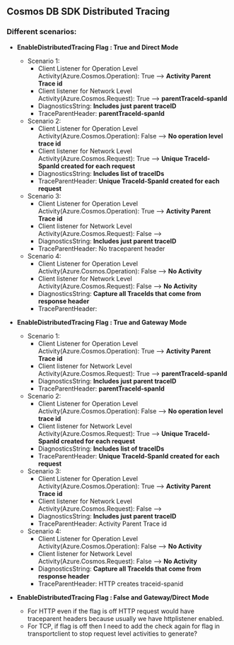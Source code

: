## **Cosmos DB SDK Distributed Tracing**

### **Different scenarios:**


- **EnableDistributedTracing Flag : True and Direct Mode**
    - Scenario 1:
        - Client Listener for Operation Level Activity(Azure.Cosmos.Operation): True --> **Activity Parent Trace id**
        - Client listener for Network Level Activity(Azure.Cosmos.Request): True --> **parentTraceId-spanId**
        - DiagnosticsString: **Includes just parent traceID**
        - TraceParentHeader: **parentTraceId-spanId**
    - Scenario 2:
        - Client Listener for Operation Level Activity(Azure.Cosmos.Operation): False --> **No operation level trace id**
        - Client listener for Network Level Activity(Azure.Cosmos.Request): True --> **Unique TraceId-SpanId created for each request**
        - DiagnosticsString: **Includes list of traceIDs**
        - TraceParentHeader: **Unique TraceId-SpanId created for each request**
    - Scenario 3:
        - Client Listener for Operation Level Activity(Azure.Cosmos.Operation): True --> **Activity Parent Trace id**
        - Client listener for Network Level Activity(Azure.Cosmos.Request): False --> 
        - DiagnosticsString: **Includes just parent traceID**
        - TraceParentHeader: No traceparent header
    - Scenario 4:
        - Client Listener for Operation Level Activity(Azure.Cosmos.Operation): False --> **No Activity**
        - Client listener for Network Level Activity(Azure.Cosmos.Request): False --> **No Activity**
        - DiagnosticsString: **Capture all TraceIds that come from response header**
        - TraceParentHeader: 

- **EnableDistributedTracing Flag : True and Gateway Mode**
    - Scenario 1:
        - Client Listener for Operation Level Activity(Azure.Cosmos.Operation): True --> **Activity Parent Trace id**
        - Client listener for Network Level Activity(Azure.Cosmos.Request): True --> **parentTraceId-spanId**
        - DiagnosticsString: **Includes just parent traceID**
        - TraceParentHeader: **parentTraceId-spanId**
    - Scenario 2:
        - Client Listener for Operation Level Activity(Azure.Cosmos.Operation): False --> **No operation level trace id**
        - Client listener for Network Level Activity(Azure.Cosmos.Request): True --> **Unique TraceId-SpanId created for each request**
        - DiagnosticsString: **Includes list of traceIDs**
        - TraceParentHeader: **Unique TraceId-SpanId created for each request**
    - Scenario 3:
        - Client Listener for Operation Level Activity(Azure.Cosmos.Operation): True --> **Activity Parent Trace id**
        - Client listener for Network Level Activity(Azure.Cosmos.Request): False --> 
        - DiagnosticsString: **Includes just parent traceID**
        - TraceParentHeader: Activity Parent Trace id
    - Scenario 4:
        - Client Listener for Operation Level Activity(Azure.Cosmos.Operation): False --> **No Activity**
        - Client listener for Network Level Activity(Azure.Cosmos.Request): False --> **No Activity**
        - DiagnosticsString: **Capture all TraceIds that come from response header**
        - TraceParentHeader: HTTP creates traceid-spanid 
- **EnableDistributedTracing Flag : False and Gateway/Direct Mode**
    - For HTTP even if the flag is off HTTP request would have traceparent headers because usually we have httplistener enabled.
    - For TCP, if flag is off then I need to add the check again for flag in transportclient to stop request level activities to generate?

